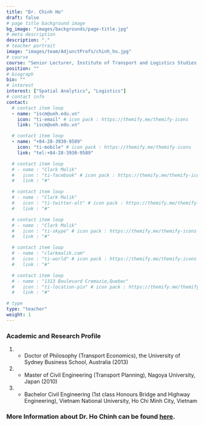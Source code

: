 ```yaml
---
title: "Dr. Chinh Ho"
draft: false
# page title background image
bg_image: "images/backgrounds/page-title.jpg"
# meta description
description: "."
# teacher portrait
image: "images/team/AdjunctProfs/chinh_ho.jpg"
# course
course: "Senior Lecturer, Institute of Transport and Logistics Studies, the University of Sydney Business School"
position: ""
# biograph
bio: ""
# interest
interest: ["Spatial Analytics", "Logistics"]
# contact info
contact:
  # contact item loop
  - name: "iscm@ueh.edu.vn"
    icon: "ti-email" # icon pack : https://themify.me/themify-icons
    link: "iscm@ueh.edu.vn"

  # contact item loop
  - name: "+84-28-3930-9589"
    icon: "ti-mobile" # icon pack : https://themify.me/themify-icons
    link: "tel:+84-28-3930-9589"

  # contact item loop
  # - name : "Clark Malik"
  #   icon : "ti-facebook" # icon pack : https://themify.me/themify-icons
  #   link : "#"

  # contact item loop
  # - name : "Clark Malik"
  #   icon : "ti-twitter-alt" # icon pack : https://themify.me/themify-icons
  #   link : "#"

  # contact item loop
  # - name : "Clark Malik"
  #   icon : "ti-skype" # icon pack : https://themify.me/themify-icons
  #   link : "#"

  # contact item loop
  # - name : "clarkmalik.com"
  #   icon : "ti-world" # icon pack : https://themify.me/themify-icons
  #   link : "#"

  # contact item loop
  # - name : "1313 Boulevard Cremazie,Quebec"
  #   icon : "ti-location-pin" # icon pack : https://themify.me/themify-icons
  #   link : "#"

# type
type: "teacher"
weight: 1
---
```


### Academic and Research Profile

1. - Doctor of Philosophy (Transport Economics), the University of Sydney Business School, Australia (2013)
2. - Master of Civil Engineering (Transport Planning), Nagoya University, Japan (2010)
3. - Bachelor Civil Engineering (1st class Honours Bridge and Highway Engineering), Vietnam National University, Ho Chi Minh City, Vietnam

### More Information about Dr. Ho Chinh can be found [here](https://www.sydney.edu.au/AcademicProfiles/profile/resource?urlid=quoc.ho&type=cv).
